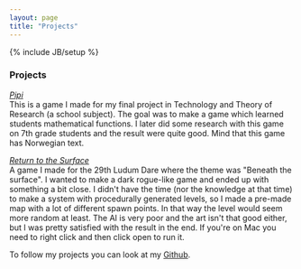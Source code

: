 ```yaml
---
layout: page
title: "Projects"
---
```

{% include JB/setup %}

### **Projects**

<a href="http://simengangstad.github.io/pipi" target="_blank"><i>Pipi</i></a>
<br>
This is a game I made for my final project in Technology and Theory of Research (a school subject). The goal was to make a game which learned students mathematical functions. I later did some research with this game on 7th grade students and the result were quite good. Mind that this game has Norwegian text. 

<a href="resources/LD29 - Return To The Surface.jar"><i>Return to the Surface</i></a>
<br>
A game I made for the 29th Ludum Dare where the theme was "Beneath the surface". I wanted to make a dark rogue-like game and ended up with something a bit close. I didn't have the time (nor the knowledge at that time) to make a system with procedurally generated levels, so I made a pre-made map with a lot of different spawn points. In that way the level would seem more random at least. The AI is very poor and the art isn't that good either, but I was pretty satisfied with the result in the end. If you're on Mac you need to right click and then click open to run it.

To follow my projects you can look at my [Github](http://github.com/simengangstad).